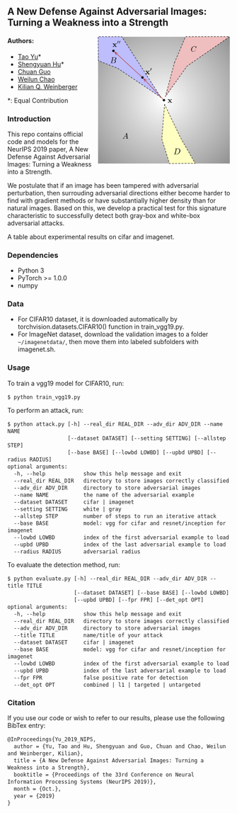 ## A New Defense Against Adversarial Images: Turning a Weakness into a Strength
<img align="right" src="detect_fig.png" width="300px" />

#### Authors:
* [Tao Yu](http://www.cs.cornell.edu/~tyu/)*
* [Shengyuan Hu](https://s-huu.github.io)*
* [Chuan Guo](https://sites.google.com/view/chuanguo)
* [Weilun Chao](http://www-scf.usc.edu/~weilunc/)
* [Kilian Q. Weinberger](http://kilian.cs.cornell.edu/index.html)

*: Equal Contribution

### Introduction
This repo contains official code and models for the NeurIPS 2019 paper, A New Defense Against Adversarial Images: Turning a Weakness into a Strength.

We postulate that if an image has been tampered with adversarial perturbation, then surrouding adversarial directions either become harder to find with gradient methods or have substantially higher density than for natural images. Based on this, we develop a practical test for this signature characteristic to successfully detect both gray-box and white-box adversarial attacks.

A table about experimental results on cifar and imagenet.

### Dependencies
* Python 3
* PyTorch >= 1.0.0
* numpy

### Data
- For CIFAR10 dataset, it is downloaded automatically by torchvision.datasets.CIFAR10() function in train_vgg19.py.
- For ImageNet dataset, download the validation images to a folder `~/imagenetdata/`, then move them into labeled subfolders with
imagenet.sh.

### Usage
To train a vgg19 model for CIFAR10, run:
```
$ python train_vgg19.py
```
To perform an attack, run:
```
$ python attack.py [-h] --real_dir REAL_DIR --adv_dir ADV_DIR --name NAME
                   [--dataset DATASET] [--setting SETTING] [--allstep STEP]
                   [--base BASE] [--lowbd LOWBD] [--upbd UPBD] [--radius RADIUS]
optional arguments:
  -h, --help            show this help message and exit
  --real_dir REAL_DIR   directory to store images correctly classified
  --adv_dir ADV_DIR     directory to store adversarial images
  --name NAME           the name of the adversarial example
  --dataset DATASET     cifar | imagenet
  --setting SETTING     white | gray
  --allstep STEP        number of steps to run an iterative attack
  --base BASE           model: vgg for cifar and resnet/inception for imagenet
  --lowbd LOWBD         index of the first adversarial example to load
  --upbd UPBD           index of the last adversarial example to load
  --radius RADIUS       adversarial radius
```
To evaluate the detection method, run:
```
$ python evaluate.py [-h] --real_dir REAL_DIR --adv_dir ADV_DIR --title TITLE
                     [--dataset DATASET] [--base BASE] [--lowbd LOWBD] 
                     [--upbd UPBD] [--fpr FPR] [--det_opt OPT]
optional arguments:
  -h, --help            show this help message and exit
  --real_dir REAL_DIR   directory to store images correctly classified
  --adv_dir ADV_DIR     directory to store adversarial images
  --title TITLE         name/title of your attack
  --dataset DATASET     cifar | imagenet
  --base BASE           model: vgg for cifar and resnet/inception for imagenet
  --lowbd LOWBD         index of the first adversarial example to load
  --upbd UPBD           index of the last adversarial example to load
  --fpr FPR             false positive rate for detection
  --det_opt OPT         combined | l1 | targeted | untargeted
```

### Citation
If you use our code or wish to refer to our results, please use the following BibTex entry:
```
@InProceedings{Yu_2019_NIPS,
  author = {Yu, Tao and Hu, Shengyuan and Guo, Chuan and Chao, Weilun and Weinberger, Kilian},
  title = {A New Defense Against Adversarial Images: Turning a Weakness into a Strength},
  booktitle = {Proceedings of the 33rd Conference on Neural Information Processing Systems (NeurIPS 2019)},
  month = {Oct.},
  year = {2019}
}
```
